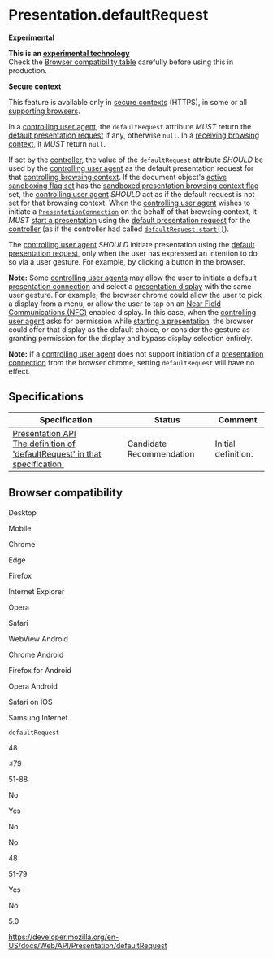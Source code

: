 Presentation.defaultRequest
===========================

**Experimental**

**This is an [experimental technology](https://developer.mozilla.org/en-US/docs/MDN/Guidelines/Conventions_definitions#experimental)**  
Check the [Browser compatibility table](#browser_compatibility) carefully before using this in production.

**Secure context**

This feature is available only in [secure contexts](https://developer.mozilla.org/en-US/docs/Web/Security/Secure_Contexts) (HTTPS), in some or all [supporting browsers](#browser_compatibility).

In a [controlling user agent](https://www.w3.org/TR/presentation-api/#dfn-controlling-user-agent), the `defaultRequest` attribute *MUST* return the [default presentation request](https://www.w3.org/TR/presentation-api/#dfn-default-presentation-request) if any, otherwise `null`. In a [receiving browsing context](https://www.w3.org/TR/presentation-api/#dfn-receiving-browsing-context), it *MUST* return `null`.

If set by the [controller](https://www.w3.org/TR/presentation-api/#dfn-controller), the value of the `defaultRequest` attribute *SHOULD* be used by the [controlling user agent](https://www.w3.org/TR/presentation-api/#dfn-controlling-user-agent) as the default presentation request for that [controlling browsing context](https://www.w3.org/TR/presentation-api/#dfn-controlling-browsing-context). If the document object's [active sandboxing flag set](https://www.w3.org/TR/presentation-api/#dfn-active-sandboxing-flag-set) has the [sandboxed presentation browsing context flag](https://www.w3.org/TR/presentation-api/#sandboxed-presentation-browsing-context-flag) set, the [controlling user agent](https://www.w3.org/TR/presentation-api/#dfn-controlling-user-agent) *SHOULD* act as if the default request is not set for that browsing context. When the [controlling user agent](https://www.w3.org/TR/presentation-api/#dfn-controlling-user-agent) wishes to initiate a [`PresentationConnection`](../presentationconnection) on the behalf of that browsing context, it *MUST* [start a presentation](https://www.w3.org/TR/presentation-api/#dfn-start-a-presentation) using the [default presentation request](https://www.w3.org/TR/presentation-api/#dfn-default-presentation-request) for the [controller](https://www.w3.org/TR/presentation-api/#dfn-controller) (as if the controller had called [`defaultRequest.start()`](../presentationrequest/start)).

The [controlling user agent](https://www.w3.org/TR/presentation-api/#dfn-controlling-user-agent) *SHOULD* initiate presentation using the [default presentation request](https://www.w3.org/TR/presentation-api/#dfn-default-presentation-request), only when the user has expressed an intention to do so via a user gesture. For example, by clicking a button in the browser.

**Note:** Some [controlling user agents](https://www.w3.org/TR/presentation-api/#dfn-controlling-user-agent) may allow the user to initiate a default [presentation connection](https://www.w3.org/TR/presentation-api/#dfn-presentation-connection) and select a [presentation display](https://www.w3.org/TR/presentation-api/#dfn-presentation-display) with the same user gesture. For example, the browser chrome could allow the user to pick a display from a menu, or allow the user to tap on an [Near Field Communications (NFC)](https://nfc-forum.org/) enabled display. In this case, when the [controlling user agent](https://www.w3.org/TR/presentation-api/#dfn-controlling-user-agent) asks for permission while [starting a presentation](https://www.w3.org/TR/presentation-api/#dfn-start-a-presentation), the browser could offer that display as the default choice, or consider the gesture as granting permission for the display and bypass display selection entirely.

**Note:** If a [controlling user agent](https://www.w3.org/TR/presentation-api/#dfn-controlling-user-agent) does not support initiation of a [presentation connection](https://www.w3.org/TR/presentation-api/#dfn-presentation-connection) from the browser chrome, setting `defaultRequest` will have no effect.

Specifications
--------------

<table><thead><tr class="header"><th>Specification</th><th>Status</th><th>Comment</th></tr></thead><tbody><tr class="odd"><td><a href="https://w3c.github.io/presentation-api/#dom-presentation-defaultrequest">Presentation API<br />
<span class="small">The definition of 'defaultRequest' in that specification.</span></a></td><td><span class="spec-cr">Candidate Recommendation</span></td><td>Initial definition.</td></tr></tbody></table>

Browser compatibility
---------------------

Desktop

Mobile

Chrome

Edge

Firefox

Internet Explorer

Opera

Safari

WebView Android

Chrome Android

Firefox for Android

Opera Android

Safari on IOS

Samsung Internet

`defaultRequest`

48

≤79

51-88

No

Yes

No

No

48

51-79

Yes

No

5.0

<a href="https://developer.mozilla.org/en-US/docs/Web/API/Presentation/defaultRequest" class="_attribution-link">https://developer.mozilla.org/en-US/docs/Web/API/Presentation/defaultRequest</a>
